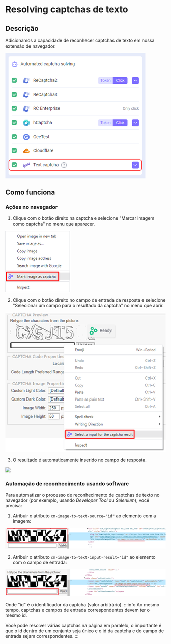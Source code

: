 ﻿---
sidebar_position: 2
---

# Resolving captchas de texto
## **Descrição**
Adicionamos a capacidade de reconhecer captchas de texto em nossa extensão de navegador.

![](./images/text-captcha-solve/captcha-solving.png)
## **Como funciona**
### **Ações no navegador**
1. Clique com o botão direito na captcha e selecione "Marcar imagem como captcha" no menu que aparecer.

![](./images/text-captcha-solve/mark-as-captcha.png)

2. Clique com o botão direito no campo de entrada da resposta e selecione "Selecionar um campo para o resultado da captcha" no menu que abrir.

![](./images/text-captcha-solve/select-input.png)

3. O resultado é automaticamente inserido no campo de resposta.

![](./images/text-captcha-solve/Aspose.Words.f6d390ba-8e92-4611-b5a2-167a5168d8f1.004.png)
### **Automação de reconhecimento usando software**
Para automatizar o processo de reconhecimento de captchas de texto no navegador (por exemplo, usando *Developer Tool* ou *Selenium*), você precisa:
1. Atribuir o atributo `cm-image-to-text-source="id"` ao elemento com a imagem:

![](./images/text-captcha-solve/exapmle1.png)

2. Atribuir o atributo `cm-image-to-text-input-result="id"` ao elemento com o campo de entrada:

![](./images/text-captcha-solve/exapmle2.png)

Onde "id" é o identificador da captcha (valor arbitrário).
:::info
Ao mesmo tempo, captchas e campos de entrada correspondentes devem ter o mesmo id.

Você pode resolver várias captchas na página em paralelo, o importante é que o id dentro de um conjunto seja único e o id da captcha e do campo de entrada sejam correspondentes.
:::
